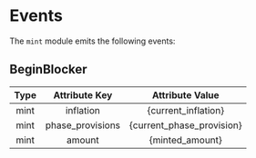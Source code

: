 # **Events**

The `mint` module emits the following events:

## **BeginBlocker**

| Type  |   Attribute Key   | Attribute Value           |
|:----: |:----------------: |:-------------------------:|
| mint  | inflation         |{current_inflation}        |
| mint  | phase_provisions  |{current_phase_provision}  |
| mint  | amount            |{minted_amount}            |
